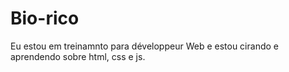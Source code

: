 # Bio-rico
Eu estou em treinamnto para développeur Web e estou cirando e aprendendo sobre html, css e js.
